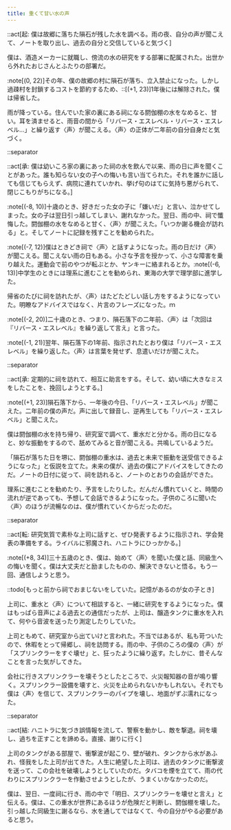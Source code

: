 ```yaml
---
title: 重くて甘い水の声
---
```


::act[起: 僕は故郷に落ちた隕石が残した水を調べる。雨の夜、自分の声が聞こえて、ノートを取り出し、過去の自分と交信していると気づく]

僕は、酒造メーカーに就職し、傍流の水の研究をする部署に配属された。出世から外れたおじさんとふたりの部署だ。

:note[(0, 22)]その年、僕の故郷の村に隕石が落ち、立入禁止になった。しかし過疎村を封鎖するコストを節約するため、::[(+1, 23)]1年後には解除された。僕は帰省した。

雨が降っている。住んでいた家の裏にある祠になる閼伽棚の水をなめると、甘い。耳を済ませると、雨音の間から「リバース・エスレベル・リバース・エスレベル…」と繰り返す〈声〉が聞こえる。〈声〉の正体が二年前の自分自身だと気づく。

::separator

::act[承: 僕は幼いころ家の裏にあった祠の水を飲んで以来、雨の日に声を聞くことがあった。誰も知らない女の子への悔いも言い当てられた。それを誰かに話しても信じてもらえず、病院に連れていかれ、挙げ句のはてに気持ち悪がられて、閉じこもりがちになる。]

:note[(-8, 10)]十歳のとき、好きだった女の子に「嫌いだ」と言い、泣かせてしまった。女の子は翌日引っ越してしまい、謝れなかった。翌日、雨の中、祠で懺悔した。閼伽棚の水をなめると甘く、〈声〉が聞こえた。「いつか謝る機会が訪れる」と。そしてノートに記録を残すことを勧められた。

:note[(-7, 12)]僕はときどき祠で〈声〉と話すようになった。雨の日だけ〈声〉が聞こえる。聞こえない雨の日もある。小さな予言を授かって、小さな障害を乗り越えた。運動会で前のやつが転ぶとか、ヤンキーに絡まれるとか。:note[(-6, 13)]中学生のときには理系に進むことを勧められ、東海の大学で理学部に進学した。

帰省のたびに祠を訪れたが、〈声〉はたどたどしい話し方をするようになっていた。明瞭なアドバイスではなく、片言のフレーズになった。ｍ

:note[(-2, 20)]二十歳のとき、つまり、隕石落下の二年前、〈声〉は「次回は『リバース・エスレベル』を繰り返して言え」と言った。

:note[(-1, 21)]翌年、隕石落下の1年前、指示されたとおり僕は「リバース・エスレベル」を繰り返した。〈声〉は言葉を発せず、息遣いだけが聞こえた。

::separator

::act[承: 定期的に祠を訪れて、相互に助言をする。そして、幼い頃に大きなミスをしたことを、挽回しようとする。]

:note[(+1, 23)]隕石落下から、一年後の今日、「リバース・エスレベル」が聞こえた。二年前の僕の声だ。声に出して録音し、逆再生しても「リバース・エスレベル」と聞こえた。

僕は閼伽棚の水を持ち帰り、研究室で調べて、重水だと分かる。雨の日になると、妙な振動をするので、舐めてみると音が聞こえる。共鳴しているようだ。

「隕石が落ちた日を堺に、閼伽棚の重水は、過去と未来で振動を送受信できるようになった」と仮説を立てた。未来の僕が、過去の僕にアドバイスをしてきたのだ。ノートの日付に従って、祠を訪れると、ノートのとおりの会話ができた。

理系に進むことを勧めたり、予言をしたりした。だんだん慣れていくと、時間の流れが逆であっても、予想して会話できるようになった。子供のころに聞いた〈声〉のほうが流暢なのは、僕が慣れていくからだったのだ。

::separator

::act[転: 研究気質で素朴な上司に話すと、ぜひ発表するように指示され、学会発表の準備をする。ライバルに邪魔され、ハニトラにひっかかる。]

:note[(+8, 34)]三十五歳のとき、僕は、始めて〈声〉を聞いた僕と話、同級生への悔いを聞く。僕は大丈夫だと励ましたものの、解決できないと悟る。もう一回、通信しようと思う。

::todo[もっと前から祠でおまじないをしていた。記憶があるのが女の子とき]

上司に、重水と〈声〉について相談すると、一緒に研究をするようになった。僕はもっぱら音声による過去との通信だったが、上司は、醸造タンクに重水を入れて、何やら音波を送ったり測定したりしていた。

上司ともめて、研究室から出ていけと言われた。不当ではあるが、私も苛ついたので、休暇をとって帰郷し、祠を訪問する。雨の中、子供のころの僕の〈声〉が「スプリンクラーをすぐ壊せ」と、狂ったように繰り返す。たしかに、昔そんなことを言った気がしてきた。

会社に行きスプリンクラーを壊そうとしたところで、火災報知器の音が鳴り響く。スプリンクラー設備を壊すと、火災を止められないかもしれない。それでも僕は〈声〉を信じて、スプリンクラーのパイプを壊し、地面がずぶ濡れになった。

::separator

::act[結: ハニトラに気づき誤情報を流して、警察を動かし、敵を撃退。祠を壊し、過ちを正すことを諦める。直接、謝りに行く]

上司のタンクがある部屋で、衝撃波が起こり、壁が破れ、タンクから水があふれ、怪我をした上司が出てきた。人生に絶望した上司は、過去のタンクに衝撃波を送って、この会社を破壊しようとしていたのだ。タバコを煙を立てて、雨の代わりにスプリンクラーを作動させようとしたが、うまくいかなかったのだ。

僕は、翌日、一度祠に行き、雨の中で「明日、スプリンクラーを壊せと言え」と伝える。僕は、この重水が世界にあるほうが危険だと判断し、閼伽棚を壊した。引っ越した同級生に謝るなら、水を通してではなくて、今の自分がやる必要があると思う。
